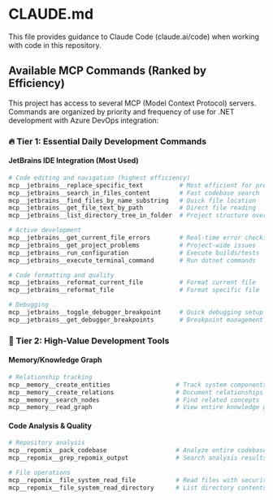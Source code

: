 # CLAUDE.md

This file provides guidance to Claude Code (claude.ai/code) when working with code in this repository.

## Available MCP Commands (Ranked by Efficiency)

This project has access to several MCP (Model Context Protocol) servers. Commands are organized by priority and frequency of use for .NET development with Azure DevOps integration:

### 🔥 Tier 1: Essential Daily Development Commands

#### JetBrains IDE Integration (Most Used)

```bash
# Code editing and navigation (highest efficiency)
mcp__jetbrains__replace_specific_text          # Most efficient for precise edits
mcp__jetbrains__search_in_files_content        # Fast codebase search
mcp__jetbrains__find_files_by_name_substring   # Quick file location
mcp__jetbrains__get_file_text_by_path          # Direct file reading
mcp__jetbrains__list_directory_tree_in_folder  # Project structure overview

# Active development
mcp__jetbrains__get_current_file_errors        # Real-time error checking
mcp__jetbrains__get_project_problems           # Project-wide issues
mcp__jetbrains__run_configuration              # Execute builds/tests
mcp__jetbrains__execute_terminal_command       # Run dotnet commands

# Code formatting and quality
mcp__jetbrains__reformat_current_file          # Format current file
mcp__jetbrains__reformat_file                  # Format specific file

# Debugging
mcp__jetbrains__toggle_debugger_breakpoint     # Quick debugging setup
mcp__jetbrains__get_debugger_breakpoints       # Breakpoint management
```

### 🚀 Tier 2: High-Value Development Tools

#### Memory/Knowledge Graph

```bash
# Relationship tracking
mcp__memory__create_entities                  # Track system components
mcp__memory__create_relations                 # Document relationships
mcp__memory__search_nodes                     # Find related concepts
mcp__memory__read_graph                       # View entire knowledge graph
```

#### Code Analysis & Quality

```bash
# Repository analysis
mcp__repomix__pack_codebase                   # Analyze entire codebase
mcp__repomix__grep_repomix_output             # Search analysis results

# File operations
mcp__repomix__file_system_read_file           # Read files with security
mcp__repomix__file_system_read_directory      # List directory contents
```